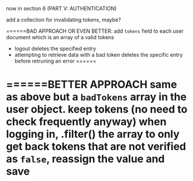now in section 6 (PART V: AUTHENTICATION)


add a collection for invalidating tokens, maybe?


======BAD APPROACH
OR EVEN BETTER: add `tokens` field to each user document which is an array of a valid tokens
- logout deletes the specified entry
- attempting to retrieve data with a bad token deletes the specific entry before retruning an error
======

======BETTER APPROACH
same as above but a `badTokens` array in the user object. keep tokens (no need to check frequently anyway)
when logging in, .filter() the array to only get back tokens that are not verified as `false`, reassign the value and save
======